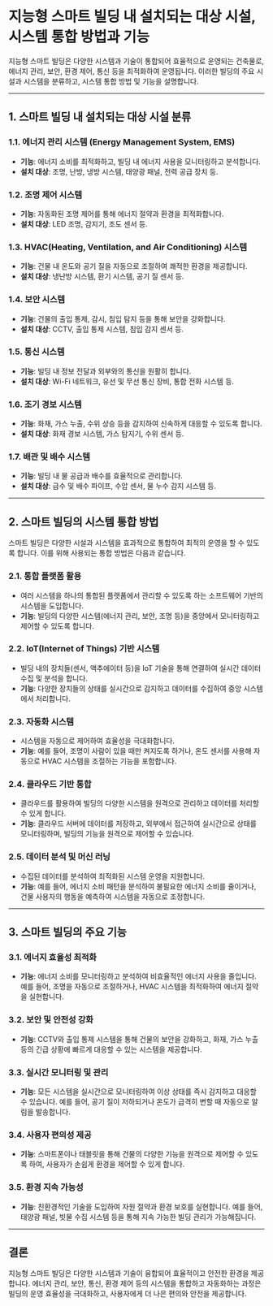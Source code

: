 # 지능형 스마트 빌딩 내 설치되는 대상 시설, 시스템 통합 방법과 기능

지능형 스마트 빌딩은 다양한 시스템과 기술이 통합되어 효율적으로 운영되는 건축물로, 에너지 관리, 보안, 환경 제어, 통신 등을 최적화하여 운영됩니다. 이러한 빌딩의 주요 시설과 시스템을 분류하고, 시스템 통합 방법 및 기능을 설명합니다.

---

## 1. **스마트 빌딩 내 설치되는 대상 시설 분류**

### 1.1. **에너지 관리 시스템 (Energy Management System, EMS)**
- **기능**: 에너지 소비를 최적화하고, 빌딩 내 에너지 사용을 모니터링하고 분석합니다.
- **설치 대상**: 조명, 난방, 냉방 시스템, 태양광 패널, 전력 공급 장치 등.
  
### 1.2. **조명 제어 시스템**
- **기능**: 자동화된 조명 제어를 통해 에너지 절약과 환경을 최적화합니다.
- **설치 대상**: LED 조명, 감지기, 조도 센서 등.

### 1.3. **HVAC(Heating, Ventilation, and Air Conditioning) 시스템**
- **기능**: 건물 내 온도와 공기 질을 자동으로 조절하여 쾌적한 환경을 제공합니다.
- **설치 대상**: 냉난방 시스템, 환기 시스템, 공기 질 센서 등.

### 1.4. **보안 시스템**
- **기능**: 건물의 출입 통제, 감시, 침입 탐지 등을 통해 보안을 강화합니다.
- **설치 대상**: CCTV, 출입 통제 시스템, 침입 감지 센서 등.

### 1.5. **통신 시스템**
- **기능**: 빌딩 내 정보 전달과 외부와의 통신을 원활히 합니다.
- **설치 대상**: Wi-Fi 네트워크, 유선 및 무선 통신 장비, 통합 전화 시스템 등.

### 1.6. **조기 경보 시스템**
- **기능**: 화재, 가스 누출, 수위 상승 등을 감지하여 신속하게 대응할 수 있도록 합니다.
- **설치 대상**: 화재 경보 시스템, 가스 탐지기, 수위 센서 등.

### 1.7. **배관 및 배수 시스템**
- **기능**: 빌딩 내 물 공급과 배수를 효율적으로 관리합니다.
- **설치 대상**: 급수 및 배수 파이프, 수압 센서, 물 누수 감지 시스템 등.

---

## 2. **스마트 빌딩의 시스템 통합 방법**

스마트 빌딩은 다양한 시설과 시스템을 효과적으로 통합하여 최적의 운영을 할 수 있도록 합니다. 이를 위해 사용되는 통합 방법은 다음과 같습니다.

### 2.1. **통합 플랫폼 활용**
- 여러 시스템을 하나의 통합된 플랫폼에서 관리할 수 있도록 하는 소프트웨어 기반의 시스템을 도입합니다.
- **기능**: 빌딩의 다양한 시스템(에너지 관리, 보안, 조명 등)을 중앙에서 모니터링하고 제어할 수 있도록 합니다.

### 2.2. **IoT(Internet of Things) 기반 시스템**
- 빌딩 내의 장치들(센서, 액추에이터 등)을 IoT 기술을 통해 연결하여 실시간 데이터 수집 및 분석을 합니다.
- **기능**: 다양한 장치들의 상태를 실시간으로 감지하고 데이터를 수집하여 중앙 시스템에서 처리합니다.

### 2.3. **자동화 시스템**
- 시스템을 자동으로 제어하여 효율성을 극대화합니다.
- **기능**: 예를 들어, 조명이 사람이 있을 때만 켜지도록 하거나, 온도 센서를 사용해 자동으로 HVAC 시스템을 조절하는 기능을 포함합니다.

### 2.4. **클라우드 기반 통합**
- 클라우드를 활용하여 빌딩의 다양한 시스템을 원격으로 관리하고 데이터를 처리할 수 있게 합니다.
- **기능**: 클라우드 서버에 데이터를 저장하고, 외부에서 접근하여 실시간으로 상태를 모니터링하며, 빌딩의 기능을 원격으로 제어할 수 있습니다.

### 2.5. **데이터 분석 및 머신 러닝**
- 수집된 데이터를 분석하여 최적화된 시스템 운영을 지원합니다.
- **기능**: 예를 들어, 에너지 소비 패턴을 분석하여 불필요한 에너지 소비를 줄이거나, 건물 사용자의 행동을 예측하여 시스템을 자동으로 조정합니다.

---

## 3. **스마트 빌딩의 주요 기능**

### 3.1. **에너지 효율성 최적화**
- **기능**: 에너지 소비를 모니터링하고 분석하여 비효율적인 에너지 사용을 줄입니다. 예를 들어, 조명을 자동으로 조절하거나, HVAC 시스템을 최적화하여 에너지 절약을 실현합니다.

### 3.2. **보안 및 안전성 강화**
- **기능**: CCTV와 출입 통제 시스템을 통해 건물의 보안을 강화하고, 화재, 가스 누출 등의 긴급 상황에 빠르게 대응할 수 있는 시스템을 제공합니다.

### 3.3. **실시간 모니터링 및 관리**
- **기능**: 모든 시스템을 실시간으로 모니터링하여 이상 상태를 즉시 감지하고 대응할 수 있습니다. 예를 들어, 공기 질이 저하되거나 온도가 급격히 변할 때 자동으로 알림을 발송합니다.

### 3.4. **사용자 편의성 제공**
- **기능**: 스마트폰이나 태블릿을 통해 건물의 다양한 기능을 원격으로 제어할 수 있도록 하여, 사용자가 손쉽게 환경을 제어할 수 있게 합니다.

### 3.5. **환경 지속 가능성**
- **기능**: 친환경적인 기술을 도입하여 자원 절약과 환경 보호를 실현합니다. 예를 들어, 태양광 패널, 빗물 수집 시스템 등을 통해 지속 가능한 빌딩 관리가 가능해집니다.

---

## 결론

지능형 스마트 빌딩은 다양한 시스템과 기술이 융합되어 효율적이고 안전한 환경을 제공합니다. 에너지 관리, 보안, 통신, 환경 제어 등의 시스템을 통합하고 자동화하는 과정은 빌딩의 운영 효율성을 극대화하고, 사용자에게 더 나은 편의와 안전을 제공합니다.
